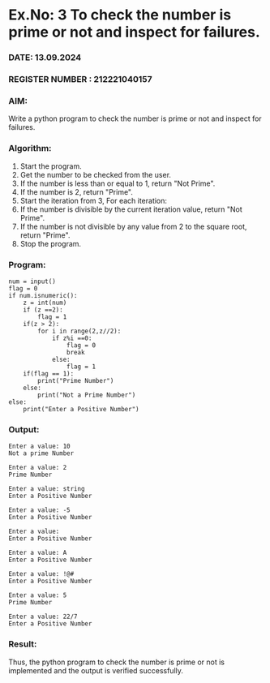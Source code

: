 # Ex.No: 3 To check the number is prime or not and inspect for failures.
 
### DATE: 13.09.2024                                                                           
### REGISTER NUMBER : 212221040157
### AIM: 
Write a python program to check the number is prime or not and inspect for failures.
 
### Algorithm:
1. Start the program.
2. Get the number to be checked from the user.
3. If the number is less than or equal to 1, return "Not Prime".
4. If the number is 2, return "Prime".
5. Start the iteration from 3, For each iteration:
6. If the number is divisible by the current iteration value, return "Not Prime".
7. If the number is not divisible by any value from 2 to the square root, return "Prime".
8. Stop the program.

### Program:

```
num = input()
flag = 0
if num.isnumeric():
    z = int(num)
    if (z ==2):
        flag = 1
    if(z > 2):
        for i in range(2,z//2):
            if z%i ==0:
                flag = 0
                break
            else:
                flag = 1
    if(flag == 1):
        print("Prime Number")
    else:
        print("Not a Prime Number")
else:
    print("Enter a Positive Number")
```

### Output:

```
Enter a value: 10
Not a prime Number 
```

```
Enter a value: 2
Prime Number 
```

```
Enter a value: string
Enter a Positive Number 
```

```
Enter a value: -5
Enter a Positive Number  
```

```
Enter a value: 
Enter a Positive Number
```

```
Enter a value: A
Enter a Positive Number
```

```
Enter a value: !@#
Enter a Positive Number 
```

```
Enter a value: 5
Prime Number 
```

```
Enter a value: 22/7
Enter a Positive Number 
```

### Result:
Thus, the python program to check the number is prime or not is implemented and the output is verified successfully.
